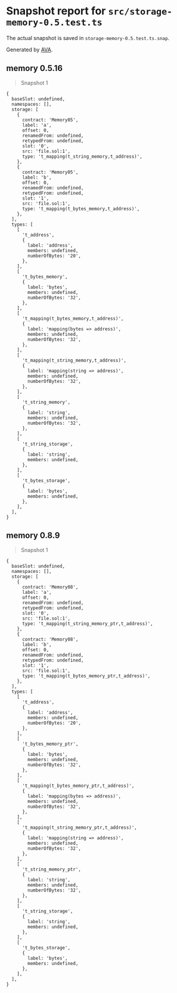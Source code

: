 # Snapshot report for `src/storage-memory-0.5.test.ts`

The actual snapshot is saved in `storage-memory-0.5.test.ts.snap`.

Generated by [AVA](https://avajs.dev).

## memory 0.5.16

> Snapshot 1

    {
      baseSlot: undefined,
      namespaces: [],
      storage: [
        {
          contract: 'Memory05',
          label: 'a',
          offset: 0,
          renamedFrom: undefined,
          retypedFrom: undefined,
          slot: '0',
          src: 'file.sol:1',
          type: 't_mapping(t_string_memory,t_address)',
        },
        {
          contract: 'Memory05',
          label: 'b',
          offset: 0,
          renamedFrom: undefined,
          retypedFrom: undefined,
          slot: '1',
          src: 'file.sol:1',
          type: 't_mapping(t_bytes_memory,t_address)',
        },
      ],
      types: [
        [
          't_address',
          {
            label: 'address',
            members: undefined,
            numberOfBytes: '20',
          },
        ],
        [
          't_bytes_memory',
          {
            label: 'bytes',
            members: undefined,
            numberOfBytes: '32',
          },
        ],
        [
          't_mapping(t_bytes_memory,t_address)',
          {
            label: 'mapping(bytes => address)',
            members: undefined,
            numberOfBytes: '32',
          },
        ],
        [
          't_mapping(t_string_memory,t_address)',
          {
            label: 'mapping(string => address)',
            members: undefined,
            numberOfBytes: '32',
          },
        ],
        [
          't_string_memory',
          {
            label: 'string',
            members: undefined,
            numberOfBytes: '32',
          },
        ],
        [
          't_string_storage',
          {
            label: 'string',
            members: undefined,
          },
        ],
        [
          't_bytes_storage',
          {
            label: 'bytes',
            members: undefined,
          },
        ],
      ],
    }

## memory 0.8.9

> Snapshot 1

    {
      baseSlot: undefined,
      namespaces: [],
      storage: [
        {
          contract: 'Memory08',
          label: 'a',
          offset: 0,
          renamedFrom: undefined,
          retypedFrom: undefined,
          slot: '0',
          src: 'file.sol:1',
          type: 't_mapping(t_string_memory_ptr,t_address)',
        },
        {
          contract: 'Memory08',
          label: 'b',
          offset: 0,
          renamedFrom: undefined,
          retypedFrom: undefined,
          slot: '1',
          src: 'file.sol:1',
          type: 't_mapping(t_bytes_memory_ptr,t_address)',
        },
      ],
      types: [
        [
          't_address',
          {
            label: 'address',
            members: undefined,
            numberOfBytes: '20',
          },
        ],
        [
          't_bytes_memory_ptr',
          {
            label: 'bytes',
            members: undefined,
            numberOfBytes: '32',
          },
        ],
        [
          't_mapping(t_bytes_memory_ptr,t_address)',
          {
            label: 'mapping(bytes => address)',
            members: undefined,
            numberOfBytes: '32',
          },
        ],
        [
          't_mapping(t_string_memory_ptr,t_address)',
          {
            label: 'mapping(string => address)',
            members: undefined,
            numberOfBytes: '32',
          },
        ],
        [
          't_string_memory_ptr',
          {
            label: 'string',
            members: undefined,
            numberOfBytes: '32',
          },
        ],
        [
          't_string_storage',
          {
            label: 'string',
            members: undefined,
          },
        ],
        [
          't_bytes_storage',
          {
            label: 'bytes',
            members: undefined,
          },
        ],
      ],
    }
